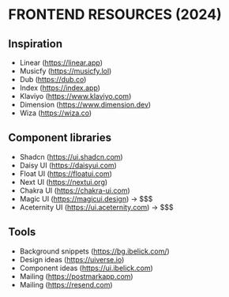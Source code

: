 # FRONTEND RESOURCES (2024)

## Inspiration
- Linear (https://linear.app)
- Musicfy (https://musicfy.lol)
- Dub (https://dub.co)
- Index (https://index.app)
- Klaviyo (https://www.klaviyo.com)
- Dimension (https://www.dimension.dev)
- Wiza (https://wiza.co)


## Component libraries
- Shadcn (https://ui.shadcn.com)
- Daisy UI (https://daisyui.com)
- Float UI (https://floatui.com)
- Next UI (https://nextui.org)
- Chakra UI (https://chakra-ui.com)
- Magic UI (https://magicui.design) -> $$$
- Aceternity UI (https://ui.aceternity.com) -> $$$


## Tools
- Background snippets (https://bg.ibelick.com/)
- Design ideas (https://uiverse.io)
- Component ideas (https://ui.ibelick.com)
- Mailing (https://postmarkapp.com)
- Mailing (https://resend.com)
